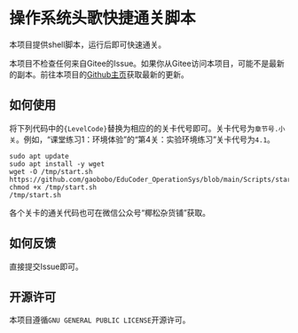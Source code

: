 # 操作系统头歌快捷通关脚本

本项目提供shell脚本，运行后即可快速通关。

本项目不检查任何来自Gitee的Issue。如果你从Gitee访问本项目，可能不是最新的副本。前往本项目的[Github主页](githun.com/gaobobo/EduCoder_OperationSys)获取最新的更新。

## 如何使用

将下列代码中的`{LevelCode}`替换为相应的的关卡代号即可。关卡代号为`章节号.小关`。例如，“课堂练习1：环境体验”的“第4关：实验环境练习”关卡代号为`4.1`。

```shell
sudo apt update
sudo apt install -y wget
wget -O /tmp/start.sh https://github.com/gaobobo/EduCoder_OperationSys/blob/main/Scripts/start.sh
chmod +x /tmp/start.sh
/tmp/start.sh
```

各个关卡的通关代码也可在微信公众号“椰松杂货铺”获取。

## 如何反馈

直接提交Issue即可。

## 开源许可

本项目遵循`GNU GENERAL PUBLIC LICENSE`开源许可。
